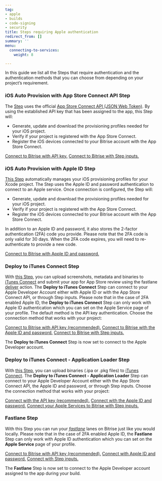 ```yaml
---
tag:
- apple
- builds
- code-signing
- security
title: Steps requiring Apple authentication
redirect_from: []
summary: ''
menu:
  connecting-to-services:
    weight: 8

---
```

In this guide we list all the Steps that require authentication and the authentication methods that you can choose from depending on your project’s requirement.

### iOS Auto Provision with App Store Connect API Step

The [Step](https://www.bitrise.io/integrations/steps/ios-auto-provision-appstoreconnect) uses the official [App Store Connect API (JSON Web Token)](https://developer.apple.com/documentation/appstoreconnectapi/generating_tokens_for_api_requests). By using the established API key that has been assigned to the app, this Step will:

* Generate, update and download the provisioning profiles needed for your iOS project.
* Verify if your project is registered with the App Store Connect.
* Register the iOS devices connected to your Bitrise account with the App Store Connect.

[Connect to Bitrise with API key.](/getting-started/connecting-to-services/setting-up-connection-to-an-apple-service-with-api-key/)
[Connect to Bitrise with Step inputs.](/getting-started/connecting-to-services/connecting-to-an-apple-service-with-step-inputs/)

### iOS Auto Provision with Apple ID Step

[This Step](https://www.bitrise.io/integrations/steps/ios-auto-provision) automatically manages your iOS provisioning profiles for your Xcode project. The Step uses the Apple ID and password authentication to connect to an Apple service. Once connection is configured, the Step will:

* Generate, update and download the provisioning profiles needed for your iOS project.
* Verify if your project is registered with the App Store Connect.
* Register the iOS devices connected to your Bitrise account with the App Store Connect.

In addition to an Apple ID and password, it also stores the 2-factor authentication (2FA) code you provide. Please note that the 2FA code is only valid for 30 days. When the 2FA code expires, you will need to re-authenticate to provide a new code.

[Connect to Bitrise with Apple ID and password.](/getting-started/connecting-to-services/connecting-to-an-apple-service-with-apple-id/)

### Deploy to iTunes Connect Step

With [this Step](https://www.bitrise.io/integrations/steps/deploy-to-itunesconnect-deliver), you can upload screenshots, metadata and binaries to [iTunes Connect](https://itunesconnect.apple.com/) and submit your app for App Store review using the fastlane [deliver](https://docs.fastlane.tools/actions/deliver/) action. The **Deploy to iTunes Connect** Step can connect to your Apple Developer Account either with Apple ID or with the App Store Connect API, or through Step inputs. Please note that in the case of 2FA enabled Apple ID, the **Deploy to iTunes Connect** Step can only work with Apple ID authentication which you can set on the Apple Service page of your profile. The default method is the API key authentication. Choose the connection method that works with your project:

[Connect to Bitrise with API key (recommended).](/getting-started/connecting-to-services/setting-up-connection-to-an-apple-service-with-api-key/)
[Connect to Bitrise with the Apple ID and password.](/getting-started/connecting-to-services/connecting-to-an-apple-service-with-apple-id/)
[Connect to Bitrise with Step inputs.](/getting-started/connecting-to-services/connecting-to-an-apple-service-with-step-inputs/)

The **Deploy to iTunes Connect** Step is now set to connect to the Apple Developer account.

### Deploy to iTunes Connect - Application Loader Step

With [this Step](https://www.bitrise.io/integrations/steps/deploy-to-itunesconnect-application-loader), you can upload binaries (.ipa or .pkg files) to [iTunes Connect](https://itunesconnect.apple.com/). The **Deploy to iTunes Connect - Application Loader** Step can connect to your Apple Developer Account either with the App Store Connect API, the Apple ID and password, or through Step inputs. Choose the connection method that works with your project:

[Connect with the API key (recommended).](/getting-started/connecting-to-services/setting-up-connection-to-an-apple-service-with-api-key/)
[Connect with the Apple ID and password.](/getting-started/connecting-to-services/connecting-to-an-apple-service-with-apple-id/)
[Connect your Apple Services to Bitrise with Step inputs.](/getting-started/connecting-to-services/connecting-to-an-apple-service-with-step-inputs/)

### Fastlane Step

With this Step you can run your [_fastlane_](https://fastlane.tools/) lanes on Bitrise just like you would locally. Please note that in the case of 2FA enabled Apple ID, the **Fastlane** Step can only work with Apple ID authentication which you can set on the **Apple Service** page of your profile.

[Connect to Bitrise with API key (recommended).](/getting-started/connecting-to-services/setting-up-connection-to-an-apple-service-with-api-key/)
[Connect with Apple ID and password.](/getting-started/connecting-to-services/connecting-to-an-apple-service-with-apple-id/)
[Connect with Step inputs.](/getting-started/connecting-to-services/connecting-to-an-apple-service-with-step-inputs/)

The **Fastlane** Step is now set to connect to the Apple Developer account assigned to the app during your build.